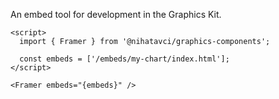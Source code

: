 An embed tool for development in the Graphics Kit.

```svelte
<script>
  import { Framer } from '@nihatavci/graphics-components';

  const embeds = ['/embeds/my-chart/index.html'];
</script>

<Framer embeds="{embeds}" />
```
